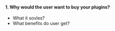#### 1. Why would the user want to buy your plugins?

* What it sovles?
* What benefits do user get?
